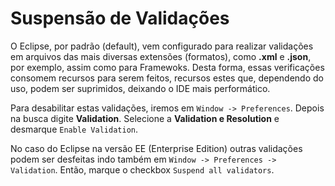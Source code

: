 # Suspensão de Validações
O Eclipse, por padrão (default), vem configurado para realizar validações em arquivos das mais diversas extensões (formatos), como **.xml** e **.json**, por exemplo, assim como para Framewoks. Desta forma, essas verificações consomem recursos para serem feitos, recursos estes que, dependendo do uso, podem ser suprimidos, deixando o IDE mais performático.

Para desabilitar estas validações, iremos em ``Window -> Preferences``. Depois na busca digite **Validation**. Selecione a **Validation e Resolution** e desmarque ``Enable Validation``.

No caso do Eclipse na versão EE (Enterprise Edition) outras validações podem ser desfeitas indo também em ``Window -> Preferences -> Validation``. Então, marque o checkbox ``Suspend all validators``.
